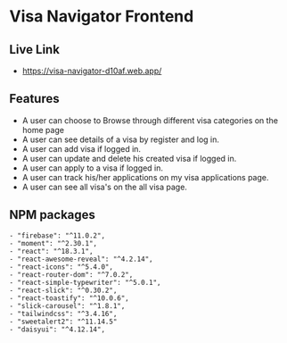 # Visa Navigator Frontend

## Live Link

- https://visa-navigator-d10af.web.app/

## Features

- A user can choose to Browse through different visa categories on the home page
- A user can see details of a visa by register and log in.
- A user can add visa if logged in.
- A user can update and delete his created visa if logged in.
- A user can apply to a visa if logged in.
- A user can track his/her applications on my visa applications page.
- A user can see all visa's on the all visa page.


## NPM packages
    - "firebase": "^11.0.2",
    - "moment": "^2.30.1",
    - "react": "^18.3.1",
    - "react-awesome-reveal": "^4.2.14",
    - "react-icons": "^5.4.0",
    - "react-router-dom": "^7.0.2",
    - "react-simple-typewriter": "^5.0.1",
    - "react-slick": "^0.30.2",
    - "react-toastify": "^10.0.6",
    - "slick-carousel": "^1.8.1",
    - "tailwindcss": "^3.4.16",
    - "sweetalert2": "^11.14.5"
    - "daisyui": "^4.12.14",

